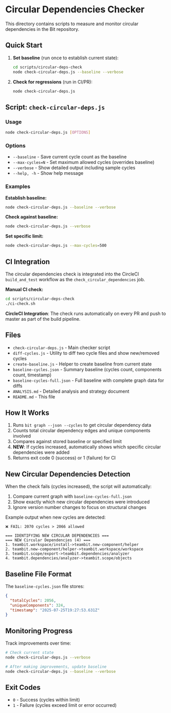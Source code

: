 # Circular Dependencies Checker

This directory contains scripts to measure and monitor circular dependencies in the Bit repository.

## Quick Start

1. **Set baseline** (run once to establish current state):

   ```bash
   cd scripts/circular-deps-check
   node check-circular-deps.js --baseline --verbose
   ```

2. **Check for regressions** (run in CI/PR):
   ```bash
   node check-circular-deps.js
   ```

## Script: `check-circular-deps.js`

### Usage

```bash
node check-circular-deps.js [OPTIONS]
```

### Options

- `--baseline` - Save current cycle count as the baseline
- `--max-cycles=N` - Set maximum allowed cycles (overrides baseline)
- `--verbose` - Show detailed output including sample cycles
- `--help, -h` - Show help message

### Examples

**Establish baseline:**

```bash
node check-circular-deps.js --baseline --verbose
```

**Check against baseline:**

```bash
node check-circular-deps.js --verbose
```

**Set specific limit:**

```bash
node check-circular-deps.js --max-cycles=500
```

## CI Integration

The circular dependencies check is integrated into the CircleCI `build_and_test` workflow as the `check_circular_dependencies` job.

**Manual CI check:**

```bash
cd scripts/circular-deps-check
./ci-check.sh
```

**CircleCI Integration**:
The check runs automatically on every PR and push to master as part of the build pipeline.

## Files

- `check-circular-deps.js` - Main checker script
- `diff-cycles.js` - Utility to diff two cycle files and show new/removed cycles
- `create-baseline.js` - Helper to create baseline from current state
- `baseline-cycles.json` - Summary baseline (cycles count, components count, timestamp)
- `baseline-cycles-full.json` - Full baseline with complete graph data for diffs
- `ANALYSIS.md` - Detailed analysis and strategy document
- `README.md` - This file

## How It Works

1. Runs `bit graph --json --cycles` to get circular dependency data
2. Counts total circular dependency edges and unique components involved
3. Compares against stored baseline or specified limit
4. **NEW**: If cycles increased, automatically shows which specific circular dependencies were added
5. Returns exit code 0 (success) or 1 (failure) for CI

## New Circular Dependencies Detection

When the check fails (cycles increased), the script will automatically:

1. Compare current graph with `baseline-cycles-full.json`
2. Show exactly which new circular dependencies were introduced
3. Ignore version number changes to focus on structural changes

Example output when new cycles are detected:

```
❌ FAIL: 2070 cycles > 2066 allowed

=== IDENTIFYING NEW CIRCULAR DEPENDENCIES ===
=== NEW Circular Dependencies (4) ===
1. teambit.workspace/install->teambit.new-component/helper
2. teambit.new-component/helper->teambit.workspace/workspace
3. teambit.scope/export->teambit.dependencies/analyzer
4. teambit.dependencies/analyzer->teambit.scope/objects
```

## Baseline File Format

The `baseline-cycles.json` file stores:

```json
{
  "totalCycles": 2056,
  "uniqueComponents": 324,
  "timestamp": "2025-07-25T19:27:53.631Z"
}
```

## Monitoring Progress

Track improvements over time:

```bash
# Check current state
node check-circular-deps.js --verbose

# After making improvements, update baseline
node check-circular-deps.js --baseline --verbose
```

## Exit Codes

- `0` - Success (cycles within limit)
- `1` - Failure (cycles exceed limit or error occurred)
